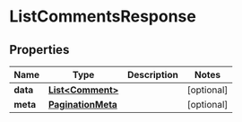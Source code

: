

# ListCommentsResponse


## Properties

Name | Type | Description | Notes
------------ | ------------- | ------------- | -------------
**data** | [**List&lt;Comment&gt;**](Comment.md) |  |  [optional]
**meta** | [**PaginationMeta**](PaginationMeta.md) |  |  [optional]



